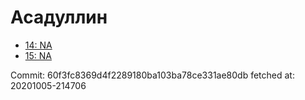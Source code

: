 # Асадуллин
- [14: NA](14.md)
- [15: NA](15.md)

Commit: 60f3fc8369d4f2289180ba103ba78ce331ae80db
 fetched at: 20201005-214706
